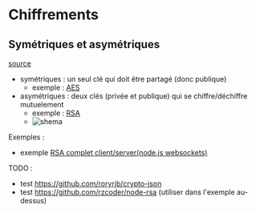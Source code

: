 Chiffrements 
============

Symétriques et asymétriques
----------------------------------------

[source](http://www.kitpages.fr/fr/cms/93/chiffrements-symetriques-et-asymetriques)

* symétriques : un seul clé qui doit être partagé (donc publique)
  * exemple : [AES](https://fr.wikipedia.org/wiki/Advanced_Encryption_Standard)
* asymétriques : deux clés (privée et publique) qui se chiffre/déchiffre mutuelement
  * exemple : [RSA](https://fr.wikipedia.org/wiki/Chiffrement_RSA)
  * ![shema](http://www.kitpages.fr.s3.amazonaws.com/bundle/kitpagesFileSystem/kitpagesFile/public/61/61/chiffrement-cle-privee-2.png)

Exemples : 

* exemple [RSA complet client/server(node.js websockets)](https://medium.com/@weblab_tech/encrypted-client-server-communication-protection-of-privacy-and-integrity-with-aes-and-rsa-in-c7b180fe614e)

TODO :

* test https://github.com/roryrjb/crypto-json
* test https://github.com/rzcoder/node-rsa (utiliser dans l'exemple au-dessus)
